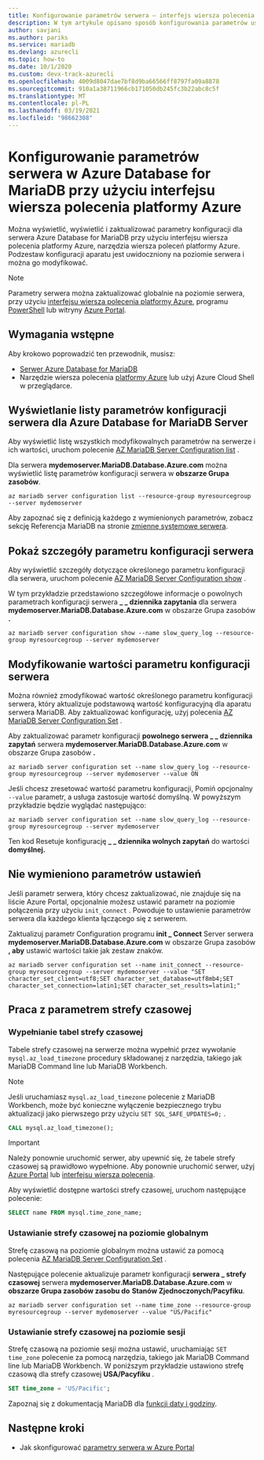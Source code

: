 ```yaml
---
title: Konfigurowanie parametrów serwera — interfejs wiersza polecenia platformy Azure — Azure Database for MariaDB
description: W tym artykule opisano sposób konfigurowania parametrów usługi w Azure Database for MariaDB przy użyciu narzędzia wiersza polecenia platformy Azure.
author: savjani
ms.author: pariks
ms.service: mariadb
ms.devlang: azurecli
ms.topic: how-to
ms.date: 10/1/2020
ms.custom: devx-track-azurecli
ms.openlocfilehash: 4009d8047dae7bf8d9ba66566ff8797fa09a8878
ms.sourcegitcommit: 910a1a38711966cb171050db245fc3b22abc8c5f
ms.translationtype: MT
ms.contentlocale: pl-PL
ms.lasthandoff: 03/19/2021
ms.locfileid: "98662308"
---
```

# <a name="configure-server-parameters-in-azure-database-for-mariadb-using-the-azure-cli"></a>Konfigurowanie parametrów serwera w Azure Database for MariaDB przy użyciu interfejsu wiersza polecenia platformy Azure
Można wyświetlić, wyświetlić i zaktualizować parametry konfiguracji dla serwera Azure Database for MariaDB przy użyciu interfejsu wiersza polecenia platformy Azure, narzędzia wiersza poleceń platformy Azure. Podzestaw konfiguracji aparatu jest uwidoczniony na poziomie serwera i można go modyfikować.

>[!Note]
> Parametry serwera można zaktualizować globalnie na poziomie serwera, przy użyciu [interfejsu wiersza polecenia platformy Azure](./howto-configure-server-parameters-cli.md), programu [PowerShell](./howto-configure-server-parameters-using-powershell.md) lub witryny [Azure Portal](./howto-server-parameters.md).

## <a name="prerequisites"></a>Wymagania wstępne
Aby krokowo poprowadzić ten przewodnik, musisz:
- [Serwer Azure Database for MariaDB](quickstart-create-mariadb-server-database-using-azure-cli.md)
- Narzędzie wiersza polecenia [platformy Azure](/cli/azure/install-azure-cli) lub użyj Azure Cloud Shell w przeglądarce.

## <a name="list-server-configuration-parameters-for-azure-database-for-mariadb-server"></a>Wyświetlanie listy parametrów konfiguracji serwera dla Azure Database for MariaDB Server
Aby wyświetlić listę wszystkich modyfikowalnych parametrów na serwerze i ich wartości, uruchom polecenie [AZ MariaDB Server Configuration list](/cli/azure/mariadb/server/configuration#az-mariadb-server-configuration-list) .

Dla serwera **mydemoserver.MariaDB.Database.Azure.com** można wyświetlić listę parametrów konfiguracji serwera w **obszarze Grupa zasobów**.
```azurecli-interactive
az mariadb server configuration list --resource-group myresourcegroup --server mydemoserver
```

Aby zapoznać się z definicją każdego z wymienionych parametrów, zobacz sekcję Referencja MariaDB na stronie [zmienne systemowe serwera](https://mariadb.com/kb/en/library/server-system-variables/).

## <a name="show-server-configuration-parameter-details"></a>Pokaż szczegóły parametru konfiguracji serwera
Aby wyświetlić szczegóły dotyczące określonego parametru konfiguracji dla serwera, uruchom polecenie [AZ MariaDB Server Configuration show](/cli/azure/mariadb/server/configuration#az-mariadb-server-configuration-show) .

W tym przykładzie przedstawiono szczegółowe informacje o powolnych parametrach konfiguracji serwera **\_ \_ dziennika zapytania** dla serwera **mydemoserver.MariaDB.Database.Azure.com** w obszarze Grupa zasobów **.**
```azurecli-interactive
az mariadb server configuration show --name slow_query_log --resource-group myresourcegroup --server mydemoserver
```

## <a name="modify-a-server-configuration-parameter-value"></a>Modyfikowanie wartości parametru konfiguracji serwera
Można również zmodyfikować wartość określonego parametru konfiguracji serwera, który aktualizuje podstawową wartość konfiguracyjną dla aparatu serwera MariaDB. Aby zaktualizować konfigurację, użyj polecenia [AZ MariaDB Server Configuration Set](/cli/azure/mariadb/server/configuration#az-mariadb-server-configuration-set) . 

Aby zaktualizować parametr konfiguracji **powolnego serwera \_ \_ dziennika zapytań** serwera **mydemoserver.MariaDB.Database.Azure.com** w obszarze Grupa zasobów **.**
```azurecli-interactive
az mariadb server configuration set --name slow_query_log --resource-group myresourcegroup --server mydemoserver --value ON
```

Jeśli chcesz zresetować wartość parametru konfiguracji, Pomiń opcjonalny `--value` parametr, a usługa zastosuje wartość domyślną. W powyższym przykładzie będzie wyglądać następująco:
```azurecli-interactive
az mariadb server configuration set --name slow_query_log --resource-group myresourcegroup --server mydemoserver
```

Ten kod Resetuje konfigurację **\_ \_ dziennika wolnych zapytań** do wartości **domyślnej.** 

## <a name="setting-parameters-not-listed"></a>Nie wymieniono parametrów ustawień
Jeśli parametr serwera, który chcesz zaktualizować, nie znajduje się na liście Azure Portal, opcjonalnie możesz ustawić parametr na poziomie połączenia przy użyciu `init_connect` . Powoduje to ustawienie parametrów serwera dla każdego klienta łączącego się z serwerem. 

Zaktualizuj parametr Configuration programu **init \_ Connect** Server serwera **mydemoserver.MariaDB.Database.Azure.com** w obszarze Grupa zasobów **, aby** ustawić wartości takie jak zestaw znaków.
```azurecli-interactive
az mariadb server configuration set --name init_connect --resource-group myresourcegroup --server mydemoserver --value "SET character_set_client=utf8;SET character_set_database=utf8mb4;SET character_set_connection=latin1;SET character_set_results=latin1;"
```

## <a name="working-with-the-time-zone-parameter"></a>Praca z parametrem strefy czasowej

### <a name="populating-the-time-zone-tables"></a>Wypełnianie tabel strefy czasowej

Tabele strefy czasowej na serwerze można wypełnić przez wywołanie `mysql.az_load_timezone` procedury składowanej z narzędzia, takiego jak MariaDB Command line lub MariaDB Workbench.

> [!NOTE]
> Jeśli uruchamiasz `mysql.az_load_timezone` polecenie z MariaDB Workbench, może być konieczne wyłączenie bezpiecznego trybu aktualizacji jako pierwszego przy użyciu `SET SQL_SAFE_UPDATES=0;` .

```sql
CALL mysql.az_load_timezone();
```

> [!IMPORTANT]
> Należy ponownie uruchomić serwer, aby upewnić się, że tabele strefy czasowej są prawidłowo wypełnione. Aby ponownie uruchomić serwer, użyj [Azure Portal](howto-restart-server-portal.md) lub [interfejsu wiersza polecenia](howto-restart-server-cli.md).

Aby wyświetlić dostępne wartości strefy czasowej, uruchom następujące polecenie:

```sql
SELECT name FROM mysql.time_zone_name;
```

### <a name="setting-the-global-level-time-zone"></a>Ustawianie strefy czasowej na poziomie globalnym

Strefę czasową na poziomie globalnym można ustawić za pomocą polecenia [AZ MariaDB Server Configuration Set](/cli/azure/mariadb/server/configuration#az-mariadb-server-configuration-set) .

Następujące polecenie aktualizuje parametr konfiguracji **serwera \_ strefy czasowej** serwera **mydemoserver.MariaDB.Database.Azure.com** w **obszarze Grupa zasobów zasobu do** **Stanów Zjednoczonych/Pacyfiku**.

```azurecli-interactive
az mariadb server configuration set --name time_zone --resource-group myresourcegroup --server mydemoserver --value "US/Pacific"
```

### <a name="setting-the-session-level-time-zone"></a>Ustawianie strefy czasowej na poziomie sesji

Strefę czasową na poziomie sesji można ustawić, uruchamiając `SET time_zone` polecenie za pomocą narzędzia, takiego jak MariaDB Command line lub MariaDB Workbench. W poniższym przykładzie ustawiono strefę czasową dla strefy czasowej **USA/Pacyfiku** .  

```sql
SET time_zone = 'US/Pacific';
```

Zapoznaj się z dokumentacją MariaDB dla [funkcji daty i godziny](https://mariadb.com/kb/en/library/date-time-functions/).

## <a name="next-steps"></a>Następne kroki

- Jak skonfigurować [parametry serwera w Azure Portal](howto-server-parameters.md)
